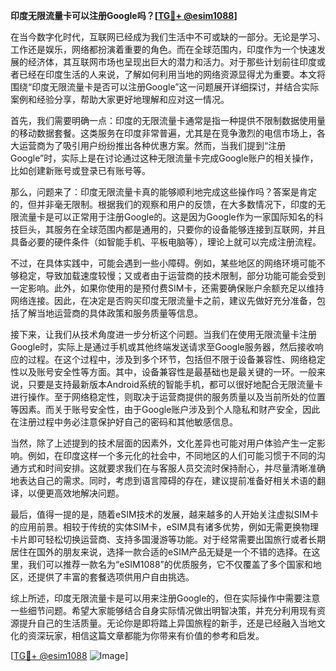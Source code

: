 **印度无限流量卡可以注册Google吗？[[TG💪+ @esim1088](https://t.me/s/esim1088)]**

在当今数字化时代，互联网已经成为我们生活中不可或缺的一部分。无论是学习、工作还是娱乐，网络都扮演着重要的角色。而在全球范围内，印度作为一个快速发展的经济体，其互联网市场也呈现出巨大的潜力和活力。对于那些计划前往印度或者已经在印度生活的人来说，了解如何利用当地的网络资源显得尤为重要。本文将围绕“印度无限流量卡是否可以注册Google”这一问题展开详细探讨，并结合实际案例和经验分享，帮助大家更好地理解和应对这一情况。

首先，我们需要明确一点：印度的无限流量卡通常是指一种提供不限制数据使用量的移动数据套餐。这类服务在印度非常普遍，尤其是在竞争激烈的电信市场上，各大运营商为了吸引用户纷纷推出各种优惠方案。然而，当我们提到“注册Google”时，实际上是在讨论通过这种无限流量卡完成Google账户的相关操作，比如创建新账号或登录已有账号等。

那么，问题来了：印度无限流量卡真的能够顺利地完成这些操作吗？答案是肯定的，但并非毫无限制。根据我们的观察和用户的反馈，在大多数情况下，印度的无限流量卡是可以正常用于注册Google的。这是因为Google作为一家国际知名的科技巨头，其服务在全球范围内都是通用的，只要你的设备能够连接到互联网，并且具备必要的硬件条件（如智能手机、平板电脑等），理论上就可以完成注册流程。

不过，在具体实践中，可能会遇到一些小障碍。例如，某些地区的网络环境可能不够稳定，导致加载速度较慢；又或者由于运营商的技术限制，部分功能可能会受到一定影响。此外，如果你使用的是预付费SIM卡，还需要确保账户余额充足以维持网络连接。因此，在决定是否购买印度无限流量卡之前，建议先做好充分准备，包括了解当地运营商的具体政策和服务质量等信息。

接下来，让我们从技术角度进一步分析这个问题。当我们在使用无限流量卡注册Google时，实际上是通过手机或其他终端发送请求至Google服务器，然后接收响应的过程。在这个过程中，涉及到多个环节，包括但不限于设备兼容性、网络稳定性以及账号安全性等方面。其中，设备兼容性是最基础也是最关键的一环。一般来说，只要是支持最新版本Android系统的智能手机，都可以很好地配合无限流量卡进行操作。至于网络稳定性，则取决于运营商提供的服务质量以及当前所处的位置等因素。而关于账号安全性，由于Google账户涉及到个人隐私和财产安全，因此在注册过程中务必注意保护好自己的密码和其他敏感信息。

当然，除了上述提到的技术层面的因素外，文化差异也可能对用户体验产生一定影响。例如，在印度这样一个多元化的社会中，不同地区的人们可能习惯于不同的沟通方式和时间安排。这就要求我们在与客服人员交流时保持耐心，并尽量清晰准确地表达自己的需求。同时，考虑到语言障碍的存在，建议提前准备好相关术语的翻译，以便更高效地解决问题。

最后，值得一提的是，随着eSIM技术的发展，越来越多的人开始关注虚拟SIM卡的应用前景。相较于传统的实体SIM卡，eSIM具有诸多优势，例如无需更换物理卡片即可轻松切换运营商、支持多国漫游等功能。对于经常需要出国旅行或者长期居住在国外的朋友来说，选择一款合适的eSIM产品无疑是一个不错的选择。在这里，我们可以推荐一款名为“eSIM1088”的优质服务，它不仅覆盖了多个国家和地区，还提供了丰富的套餐选项供用户自由挑选。

综上所述，印度无限流量卡是可以用来注册Google的，但在实际操作中需要注意一些细节问题。希望大家能够结合自身实际情况做出明智决策，并充分利用现有资源提升自己的生活质量。无论你是即将踏上异国旅程的新手，还是已经融入当地文化的资深玩家，相信这篇文章都能为你带来有价值的参考和启发。

[[TG💪+ @esim1088](https://t.me/s/esim1088) ![Image](https://i.postimg.cc/4NQfJmqS/Snipaste-2025-05-13-00-14-12.png)]
